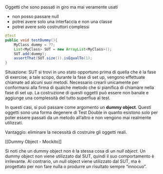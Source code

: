 Oggetti che sono passati in giro ma mai veramente usati
- non posso passare null
- potrei avere solo una interfaccia e non una classe
- potrei avere solo costruttori complessi

```java
@Test
public void testDummy(){
	MyClass dummy = ??;
	List<MyClass> SUT = new ArrayList<MyClass>();
	SUT.add(dummy);
	assertThat(SUT.size()).isEqualTo(1);
}
```

Situazione: SUT si trovi in uno stato opportuno prima di quella che è la fase di exercise; a tale scopo, durante la fase di set up, vengono effettuate chiamate ad alcuni suoi metodi. 
Necessario crearli unicamente per conformarsi alla firma di qualche metodo che si pianifica di chiamare nella fase di set up. La costruzione di questi oggetti può essere non banale e aggiunge una complessità del tutto superflua al test.

In questi casi, si può passare come argomento un **dummy object**. Questi oggetti sono una forma degenere di Test Double in quanto esistono solo per poter essere passati da un metodo all’altro e non vengono mai realmente utilizzati.

Vantaggio: eliminare la necessità di costruire gli oggetti reali.

[[Dummy Object - Mockito]]

Si noti che un dummy object non è la stessa cosa di un _null object_. Un dummy object non viene utilizzato dal SUT, quindi il suo comportamento è irrilevante. Al contrario, un null object viene utilizzato dal SUT, ma è progettato per non fare nulla o produrre un risultato sempre “innocuo”.